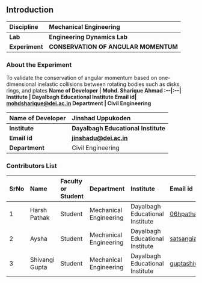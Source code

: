 ## Introduction


<b>Discipline | <b> Mechanical Engineering
:--|:--|
<b> Lab | <b> Engineering Dynamics Lab
<b> Experiment|     <b> CONSERVATION OF ANGULAR MOMENTUM

### About the Experiment 

To validate the conservation of angular momentum based on one-dimensional inelastic collisions
between rotating bodies such as disks, rings, and plates
<b>Name of Developer | <b> Mohd. Sharique Ahmad
:--|:--|
<b> Institute | <b>  Dayalbagh Educational Institute
<b> Email id|     <b> mohdsharique@dei.ac.in
<b> Department |  Civil Engineering

<b>Name of Developer | <b> Jinshad Uppukoden 
:--|:--|
<b> Institute | <b>  Dayalbagh Educational Institute
<b> Email id|     <b> jinshadu@dei.ac.in
<b> Department |  Civil Engineering

### Contributors List

SrNo | Name | Faculty or Student | Department| Institute | Email id
:--|:--|:--|:--|:--|:--|
1 | Harsh Pathak | Student | Mechanical Engineering | Dayalbagh Educational Institute | 06hpathak@gmail.com
2 | Aysha | Student | Mechanical Engineering | Dayalbagh Educational Institute | satsangiaysha@gmail.com
3 | Shivangi Gupta | Student | Mechanical Engineering | Dayalbagh Educational Institute | guptashivangi95366@gmail.com
